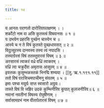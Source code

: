 ```yaml
---
title: १७

---
```

य आनतः पराणतो दारोरिवापतक्षणम् । ।  
शर्कोटो नाम वा असि कुतस्त्वं विषवानसः ॥ १ ॥  
य उभयेन प्रहरसि पुच्छेन चास्येन च ॥  
आस्ये च न ते विषं कुतस्ते पुच्छधावसत् ॥ २ ॥  
विदुत्सुरस्य दानवस्य तस्य त्वं नपादसि ।  
तस्याग्रेरसं विषं ततस्तुवारसं विषम् ॥ ३ ॥  
अरसारसं त्वाकरं वध्रे वध्रिं त्वाकरम् ।  
वध्रिं त्वा चक्रुर्देवा अमृतास आसुरम् ॥ ४ ॥  
इयत्तकः कुसुम्भकस्तकं भिनद्मि शम्यया । [[तु. ऋ.१.१९१.११]]  
ततो विषं परासिचमपाचीमनु संवतम् ॥ ५ ॥  
इमाः पश्चा मयूर्यः सप्त स्वसारो अग्रुवः।  
तास्ते विषं वि जह्रिर उदकं कुम्भिनीरिव कूपात् कुलजनीरिव॥ ६ ॥  
नवानां नवतीनां विषस्य रोपुषीणाम् ।  
सर्वासामग्रभं नाम वीतापेतारसं विषम् ॥ ७ ॥  
  
